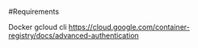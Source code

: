 #Requirements

Docker
gcloud cli
https://cloud.google.com/container-registry/docs/advanced-authentication